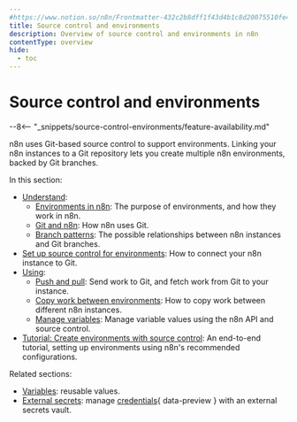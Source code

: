 ```yaml
---
#https://www.notion.so/n8n/Frontmatter-432c2b8dff1f43d4b1c8d20075510fe4
title: Source control and environments
description: Overview of source control and environments in n8n
contentType: overview
hide:
  - toc
---
```


# Source control and environments

--8<-- "_snippets/source-control-environments/feature-availability.md"

n8n uses Git-based source control to support environments. Linking your n8n instances to a Git repository lets you create multiple n8n environments, backed by Git branches.

In this section:

* [Understand](/source-control-environments/understand/index.md):
	* [Environments in n8n](/source-control-environments/understand/environments.md): The purpose of environments, and how they work in n8n.
	* [Git and n8n](/source-control-environments/understand/git.md): How n8n uses Git. 
	* [Branch patterns](/source-control-environments/understand/patterns.md): The possible relationships between n8n instances and Git branches.
* [Set up source control for environments](/source-control-environments/setup.md): How to connect your n8n instance to Git.
* [Using](/source-control-environments/using/index.md):
	* [Push and pull](/source-control-environments/using/push-pull.md): Send work to Git, and fetch work from Git to your instance.
	* [Copy work between environments](/source-control-environments/using/copy-work.md): How to copy work between different n8n instances.
	* [Manage variables](/source-control-environments/using/manage-variables.md): Manage variable values using the n8n API and source control.
* [Tutorial: Create environments with source control](/source-control-environments/create-environments.md): An end-to-end tutorial, setting up environments using n8n's recommended configurations.

Related sections:

* [Variables](/code/variables.md): reusable values.
* [External secrets](/external-secrets.md): manage [credentials](/glossary.md#credential-n8n){ data-preview } with an external secrets vault.
